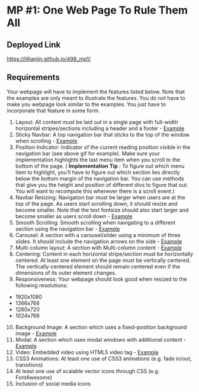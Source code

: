 # MP #1: One Web Page To Rule Them All
## Deployed Link
https://lillianjin.github.io/498_mp1/

## Requirements

Your webpage will have to implement the features listed below. Note that the examples are only meant to illustrate the features. You do not have to make you webpage look similar to the examples. You just have to incorporate that feature in some form.

1. Layout: All content must be laid out in a single page with full-width horizontal stripes/sections including a header and a footer - [Example](https://uiuc-web-programming.github.io/sp19/images/mp1/2.png)
2. Sticky Navbar: A top navigation bar that sticks to the top of the window when scrolling - [Example](https://uiuc-web-programming.github.io/sp19/images/mp1/3.gif)
3. Position Indicator: Indicator of the current reading position visible in the navigation bar (see above gif for example). Make sure your implementation highlights the last menu item when you scroll to the bottom of the page. ( __Implementation Tip__ : To figure out which menu item to highlight, you’ll have to figure out which section lies directly below the bottom margin of the navigation bar. You can use methods that give you the height and position of different divs to figure that out. You will want to recompute this whenever there is a scroll event.)
4. Navbar Resizing: Navigation bar must be larger when users are at the top of the page. As users start scrolling down, it should resize and become smaller. Note that the text fontsize should also start larger and become smaller as users scroll down - [Example](https://uiuc-web-programming.github.io/sp19/images/mp1/4.gif)
5. Smooth Scrolling: Smooth scrolling when navigating to a different section using the navigation bar - [Example](https://uiuc-web-programming.github.io/sp19/images/mp1/5.gif)
6. Carousel: A section with a carousel/slider using a minimum of three slides. It should include the navigation arrows on the side - [Example](https://uiuc-web-programming.github.io/sp19/images/mp1/6.gif)
7. Multi-column layout: A section with Multi-column content - [Example](https://uiuc-web-programming.github.io/sp19/images/mp1/8.png)
8. Centering: Content in each horizontal stripe/section must be horizontally centered. At least one element on the page must be vertically centered. The vertically-centered element should remain centered even if the dimensions of its outer element changes.
9. Responsiveness: Your webpage should look good when resized to the following resolutions:
  - 1920x1080
  - 1366x768
  - 1280x720
  - 1024x768
10. Background Image: A section which uses a fixed-position background image - [Example](https://uiuc-web-programming.github.io/sp19/images/mp1/9.gif)
11. Modal: A section which uses modal windows with additional content - [Example](https://uiuc-web-programming.github.io/sp19/images/mp1/10.gif)
12. Video: Embedded video using HTML5 video tag - [Example](https://uiuc-web-programming.github.io/sp19/images/mp1/11_2.gif)
13. CSS3 Animations: At least one use of CSS3 animations (e.g. fade in/out, transitions)
14. At least one use of scalable vector icons through CSS (e.g. FontAwesome)
15. Inclusion of social media icons
